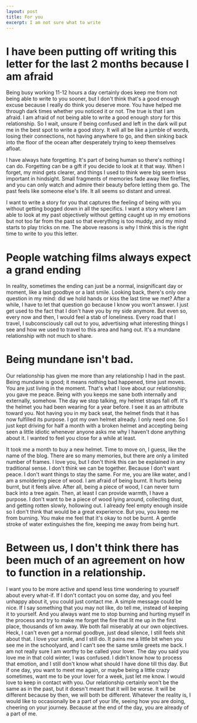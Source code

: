 ```yaml
---
layout: post
title: For you
excerpt: I am not sure what to write
---
```


# I have been putting off writing this letter for the last 2 months because I am afraid
Being busy working 11-12 hours a day certainly does keep me from not being able to write to you sooner, but I don't think that's a good enough excuse because I really do think you deserve more. You have helped me through dark times whether you noticed it or not. The true is that I am afraid. I am afraid of not being able to write a good enough story for this relationship. So I wait, unsure if being confused and left in the dark will put me in the best spot to write a good story. It will all be like a jumble of words, losing their connections, not having anywhere to go, and then sinking back into the floor of the ocean after desperately trying to keep themselves afloat.

I have always hate forgetting. It's part of being human so there's nothing I can do. Forgetting can be a gift if you decide to look at it that way. When I forget, my mind gets clearer, and things I used to think were big seem less important in hindsight. Small fragments of memories fade away like fireflies, and you can only watch and admire their beauty before letting them go. The past feels like someone else's life. It all seems so distant and unreal.

I want to write a story for you that captures the feeling of being with you without getting bogged down in all the specifics. I want a story where I am able to look at my past objectively without getting caught up in my emotions but not too far from the past so that everything is too muddy, and my mind starts to play tricks on me. The above reasons is why I think this is the right time to write to you this letter.

# People watching films always expect a grand ending 
In reality, sometimes the ending can just be a normal, insignificant day or moment, like a last goodbye or a last smile. Looking back, there's only one question in my mind: did we hold hands or kiss the last time we met? After a while, I have to let that question go because I know you won't answer. I just get used to the fact that I don't have you by my side anymore. But even so, every now and then, I would feel a stab of loneliness. Every road that I travel, I subconsciously call out to you, advertising what interesting things I see and how we used to travel to this area and hang out. It's a mundane relationship with not much to share.

# Being mundane isn't bad. 
Our relationship has given me more than any relationship I had in the past. Being mundane is good; it means nothing bad happened, time just moves. You are just living in the moment. That's what I love about our relationship; you gave me peace. Being with you keeps me sane both internally and externally, somehow. The day we stop talking, my helmet straps fall off. It's the helmet you had been wearing for a year before. I see it as an attribute toward you. Not having you in my back seat, the helmet finds that it has now fulfilled its purpose. I got my own helmet already. I only need one. So I just kept driving for half a month with a broken helmet and accepting being seen a little idiotic whenever anyone asks me why I haven't done anything about it. I wanted to feel you close for a while at least. 

It took me a month to buy a new helmet. Time to move on, I guess, like the name of the blog. There are so many memories, but there are only a limited number of frames. I love you, but I don't think this can be explained in any traditional sense. I don't think we can be together. Because I don't want peace. I don't want things to stay the same. For me, you are like water, and I am a smoldering piece of wood. I am afraid of being burnt. It hurts being burnt, but it feels alive. After all, being a piece of wood, I can never turn back into a tree again. Then, at least I can provide warmth, I have a purpose. I don't want to be a piece of wood lying around, collecting dust, and getting rotten slowly, hollowing out. I already feel empty enough inside so I don't think that would be a great experience. But you, you keep me from burning. You make me feel that it's okay to not be burnt. A gentle stroke of water extinguishes the fire, keeping me away from being hurt. 

# Between us, I don't think there has been much of an agreement on how to function in a relationship. 
I want you to be more active and spend less time wondering to yourself about every what-if. If I don't contact you on some day, and you feel unhappy about it, you could just contact me. A simple message could be nice. If I say something that you may not like, do tell me, instead of keeping it to yourself. And you always want me to stop burning and hurting myself in the process and try to make me forget the fire that lit me up in the first place, thousands of km away. We both fail miserably at our own objectives. Heck, I can't even get a normal goodbye, just dead silence, I still feels shit about that. I love your smile, and I still do. It pains me a little bit when you see me in the schoolyard, and I can't see the same smile greets me back. I am not really sure I am worthy to be called your lover. The day you said you love me in that cold winter, I was confused. I didn't know how to process that emotion, and I still don't know what should I have done till this day. But if one day, you want to meet me again, or maybe being a little crazy sometimes, want me to be your lover for a week, just let me know. I would love to keep in contact with you. Our relationship certainly won't be the same as in the past, but it doesn't meant that it will be worse. It will be different because by then, we will both be different. Whatever the reality is, I would like to occasionally be a part of your life, seeing how you are doing, cheering on your journey. Because at the end of the day, you are already of a part of me.